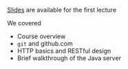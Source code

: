 [Slides](lecture-01.pdf) are available for the first lecture

We covered
* Course overview
* `git` and github.com
* HTTP basics and RESTful design
* Brief walkthrough of the Java server
